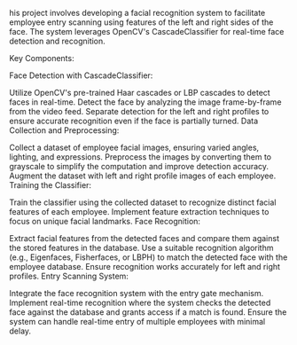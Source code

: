 his project involves developing a facial recognition system to facilitate employee entry scanning using features of the left and right sides of the face. The system leverages OpenCV's CascadeClassifier for real-time face detection and recognition.

Key Components:

Face Detection with CascadeClassifier:

Utilize OpenCV's pre-trained Haar cascades or LBP cascades to detect faces in real-time.
Detect the face by analyzing the image frame-by-frame from the video feed.
Separate detection for the left and right profiles to ensure accurate recognition even if the face is partially turned.
Data Collection and Preprocessing:

Collect a dataset of employee facial images, ensuring varied angles, lighting, and expressions.
Preprocess the images by converting them to grayscale to simplify the computation and improve detection accuracy.
Augment the dataset with left and right profile images of each employee.
Training the Classifier:

Train the classifier using the collected dataset to recognize distinct facial features of each employee.
Implement feature extraction techniques to focus on unique facial landmarks.
Face Recognition:

Extract facial features from the detected faces and compare them against the stored features in the database.
Use a suitable recognition algorithm (e.g., Eigenfaces, Fisherfaces, or LBPH) to match the detected face with the employee database.
Ensure recognition works accurately for left and right profiles.
Entry Scanning System:

Integrate the face recognition system with the entry gate mechanism.
Implement real-time recognition where the system checks the detected face against the database and grants access if a match is found.
Ensure the system can handle real-time entry of multiple employees with minimal delay.

